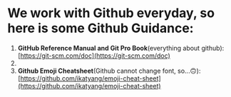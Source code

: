 # We work with Github everyday, so here is some Github Guidance:
1. **GitHub Reference Manual and Git Pro Book**(everything about github): [https://git-scm.com/doc](https://git-scm.com/doc)
2. [**Github Formatting Cheatsheet**]: (https://docs.github.com/en/get-started/writing-on-github/getting-started-with-writing-and-formatting-on-github/basic-writing-and-formatting-syntax)
3. **Github Emoji Cheatsheet**(Github cannot change font, so...:upside_down_face:):[https://github.com/ikatyang/emoji-cheat-sheet](https://github.com/ikatyang/emoji-cheat-sheet)
